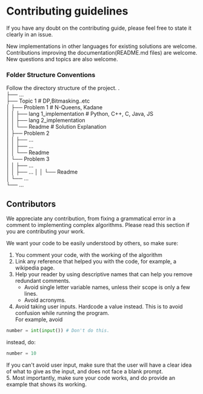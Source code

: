 # Contributing guidelines

If you have any doubt on the contributing guide, please feel free to state it clearly in an issue.  

New implementations in other languages for existing solutions are welcome.  
Contributions improving the documentation(README.md files) are welcome.  
New questions and topics are also welcome.  

### Folder Structure Conventions

Follow the directory structure of the project.
    .  
    ├── ...   
    ├── Topic 1                        # DP,Bitmasking..etc  
    │   ├── Problem 1                  # N-Queens, Kadane  
    │   │   ├── lang 1_implementation  # Python, C++, C, Java, JS  
    │   │   ├── lang 2_implementation   
    │   │   └── Readme                 # Solution Explanation  
    │   ├── Problem 2  
    │   │   ├── ...  
    │   │   ├── ...   
    │   │   └── Readme              
    │   └── Problem 3  
    │   │   ├── ...  
    │   │   ├── ... 
    │   │   └── Readme                  
    │   └── ...  
    └── ...  

## Contributors

We appreciate any contribution, from fixing a grammatical error in a comment to implementing complex algorithms.
Please read this section if you are contributing your work.

We want your code to be easily understood by others, so make sure:
1. You comment your code, with the working of the algorithm
2. Link any reference that helped you with the code, for example, a wikipedia page.
3. Help your reader by using descriptive names that can help you remove redundant comments.
    - Avoid single letter variable names, unless their scope is only a few lines.
    - Avoid acronyms.
3. Avoid taking user inputs. Hardcode a value instead. This is to avoid confusion while running the program.  
For example, avoid
```python
number = int(input()) # Don't do this.
```
instead, do:
```python
number = 10
```
If you can't avoid user input, make sure that the user will have a clear idea of what to give as the input, and does not face a blank prompt.  
5. Most importantly, make sure your code works, and do provide an example that shows its working.
